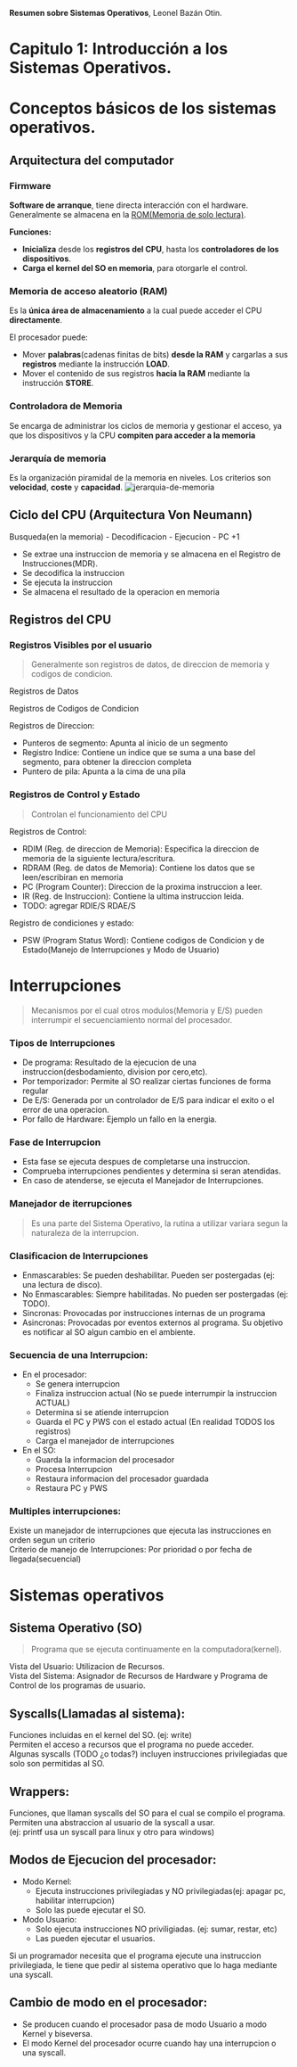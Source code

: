 **Resumen sobre Sistemas Operativos**, Leonel Bazán Otin.
# Capitulo 1: Introducción a los Sistemas Operativos.

# Conceptos básicos de los sistemas operativos.
## Arquitectura del computador

### Firmware
**Software de arranque**, tiene directa interacción con el hardware. Generalmente se almacena en la [ROM(Memoria de solo lectura)](https://es.wikipedia.org/wiki/Memoria_de_solo_lectura).

**Funciones:**
* **Inicializa** desde los **registros del CPU**, hasta los **controladores de los dispositivos**.
* **Carga el kernel del SO en memoria**, para otorgarle el control.

### Memoria de acceso aleatorio (RAM)
Es la **única área de almacenamiento** a la cual puede acceder el CPU **directamente**.

El procesador puede:
* Mover **palabras**(cadenas finitas de bits) **desde la RAM** y cargarlas a sus **registros** mediante la instrucción **LOAD**.
* Mover el contenido de sus registros **hacia la RAM** mediante la instrucción **STORE**.

### Controladora de Memoria
Se encarga de administrar los ciclos de memoria y gestionar el acceso, ya que los dispositivos y la CPU **compiten para acceder a la memoria**

### Jerarquía de memoria
Es la organización piramidal de la memoria en niveles. Los criterios son **velocidad**, **coste** y **capacidad**.
![jerarquia-de-memoria](https://upload.wikimedia.org/wikipedia/commons/thumb/5/59/Jerarquia_memoria.png/450px-Jerarquia_memoria.png)
## Ciclo del CPU (Arquitectura Von Neumann)
Busqueda(en la memoria) - Decodificacion - Ejecucion - PC +1 

* Se extrae una instruccion de memoria y se almacena en el Registro de Instrucciones(MDR).  
* Se decodifica la instruccion  
* Se ejecuta la instruccion  
* Se almacena el resultado de la operacion en memoria  


## Registros del CPU

### Registros Visibles por el usuario
>Generalmente son registros de datos, de direccion de memoria y codigos de condicion.

Registros de Datos  

Registros de Codigos de Condicion  

Registros de Direccion:  
* Punteros de segmento: Apunta al inicio de un segmento
* Registro Indice: Contiene un indice que se suma a una base del segmento, para obtener la direccion completa   
* Puntero de pila: Apunta a la cima de una pila

### Registros de Control y Estado  
>Controlan el funcionamiento del CPU

Registros de Control:
 
* RDIM (Reg. de direccion de Memoria): Especifica la direccion de memoria de la siguiente lectura/escritura.
* RDRAM (Reg. de datos de Memoria): Contiene los datos que se leen/escribiran en memoria
* PC (Program Counter): Direccion de la proxima instruccion a leer.
* IR (Reg. de Instruccion): Contiene la ultima instruccion leida.
* TODO: agregar RDIE/S RDAE/S



Registro de condiciones y estado:
* PSW (Program Status Word): Contiene codigos de Condicion y de Estado(Manejo de Interrupciones y Modo de Usuario)


# Interrupciones
>Mecanismos por el cual otros modulos(Memoria y E/S) pueden interrumpir el secuenciamiento normal del procesador.

### Tipos de Interrupciones

* De programa: Resultado de la ejecucion de una instruccion(desbodamiento, division por cero,etc).
* Por temporizador: Permite al SO realizar ciertas funciones de forma regular
* De E/S: Generada por un controlador  de E/S para indicar el exito o el error de una operacion.
* Por fallo de Hardware: Ejemplo un fallo en la energia.

### Fase de Interrupcion
* Esta fase se ejecuta despues de completarse una instruccion.
* Comprueba interrupciones pendientes y determina si seran atendidas.
* En caso de atenderse, se ejecuta el Manejador de Interrupciones.


### Manejador de iterrupciones
> Es una parte del Sistema Operativo, la rutina a utilizar variara segun la naturaleza de la interrupcion.


### Clasificacion de Interrupciones
* Enmascarables: Se pueden deshabilitar. Pueden ser postergadas (ej: una lectura de disco). 
* No Enmascarables: Siempre habilitadas. No pueden ser postergadas (ej: TODO).
* Sincronas: Provocadas por instrucciones internas de un programa
* Asincronas: Provocadas por eventos externos al programa. Su objetivo es notificar al SO algun cambio en el ambiente.


### Secuencia de una Interrupcion:
* En el procesador:
    * Se genera interrupcion
    * Finaliza instruccion actual (No se puede interrumpir la instruccion ACTUAL)
    * Determina si se atiende interrupcion
    * Guarda el PC y PWS con el estado actual (En realidad TODOS los registros)
    * Carga el manejador de interrupciones
* En el SO:
    * Guarda la informacion del procesador 
    * Procesa Interrupcion
    * Restaura informacion del procesador guardada
    * Restaura PC y PWS

### Multiples interrupciones:
Existe un manejador de interrupciones que ejecuta las instrucciones en orden segun un criterio  
Criterio de manejo de Interrupciones: Por prioridad o por fecha de llegada(secuencial)


# Sistemas operativos

## Sistema Operativo (SO)
>Programa que se ejecuta continuamente en la computadora(kernel).

Vista del Usuario: Utilizacion de Recursos.  
Vista del Sistema: Asignador de Recursos de Hardware y Programa de Control de los programas de usuario. 

## Syscalls(Llamadas al sistema):
Funciones incluidas en el kernel del SO. (ej: write)  
Permiten el acceso a recursos que el programa no puede acceder.  
Algunas syscalls (TODO ¿o todas?) incluyen instrucciones privilegiadas que solo son permitidas al SO.

## Wrappers:
Funciones, que llaman syscalls del SO para el cual se compilo el programa.  
Permiten una abstraccion al usuario de la syscall a usar.  
(ej: printf usa un syscall para linux y otro para windows)

## Modos de Ejecucion del procesador:
* Modo Kernel: 
    * Ejecuta instrucciones privilegiadas y NO privilegiadas(ej: apagar pc, habilitar interrupcion)
    * Solo las puede ejecutar el SO.
* Modo Usuario:
    * Solo ejecuta instrucciones NO priviligiadas. (ej: sumar, restar, etc) 
    * Las pueden ejecutar el usuarios.

Si un programador necesita que el programa ejecute una instruccion privilegiada,
le tiene que pedir al sistema operativo que lo haga mediante una syscall.

## Cambio de modo en el procesador:
* Se producen cuando el procesador pasa de modo Usuario a modo Kernel y biseversa.
* El modo Kernel del procesador ocurre cuando hay una interrupcion o una syscall.
